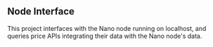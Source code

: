 Node Interface
-------------

This project interfaces with the Nano node running on localhost, and queries price APIs integrating their data with the Nano node's data.